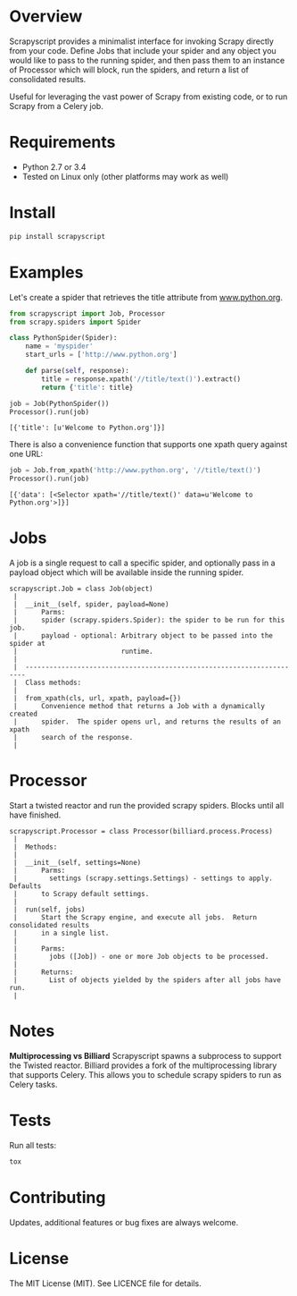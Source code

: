 # Overview

Scrapyscript provides a minimalist interface for invoking Scrapy directly
from your code. Define Jobs that include your spider and any object
you would like to pass to the running spider, and then pass them to an
instance of Processor which will block, run the spiders, and return a list
of consolidated results.

Useful for leveraging the vast power of Scrapy from existing code, or to
run Scrapy from a Celery job.

# Requirements
- Python 2.7 or 3.4
- Tested on Linux only (other platforms may work as well)

# Install
```python
pip install scrapyscript
```

# Examples
Let's create a spider that retrieves the title attribute from www.python.org.

``` python
from scrapyscript import Job, Processor
from scrapy.spiders import Spider

class PythonSpider(Spider):
    name = 'myspider'
    start_urls = ['http://www.python.org']

    def parse(self, response):
        title = response.xpath('//title/text()').extract()
        return {'title': title}

job = Job(PythonSpider())
Processor().run(job)
```

``` text
[{'title': [u'Welcome to Python.org']}]
```

There is also a convenience function that supports one xpath query against one URL:

``` python
job = Job.from_xpath('http://www.python.org', '//title/text()')
Processor().run(job)
```

``` text
[{'data': [<Selector xpath='//title/text()' data=u'Welcome to Python.org'>]}]
```

# Jobs
 A job is a single request to call a specific spider, and optionally
 pass in a payload object which will be available inside the running spider.

``` text
scrapyscript.Job = class Job(object)
 |  
 |  __init__(self, spider, payload=None)
 |      Parms:
 |      spider (scrapy.spiders.Spider): the spider to be run for this job.
 |      payload - optional: Arbitrary object to be passed into the spider at
 |                          runtime.
 |  
 |  ----------------------------------------------------------------------
 |  Class methods:
 |  
 |  from_xpath(cls, url, xpath, payload={})
 |      Convenience method that returns a Job with a dynamically created
 |      spider.  The spider opens url, and returns the results of an xpath
 |      search of the response.
 |  
```

# Processor
 Start a twisted reactor and run the provided scrapy spiders.
 Blocks until all have finished.
```text
scrapyscript.Processor = class Processor(billiard.process.Process)
 |  
 |  Methods:
 |  
 |  __init__(self, settings=None)
 |      Parms:
 |        settings (scrapy.settings.Settings) - settings to apply.  Defaults
 |      to Scrapy default settings.
 |  
 |  run(self, jobs)
 |      Start the Scrapy engine, and execute all jobs.  Return consolidated results
 |      in a single list.
 |      
 |      Parms:
 |        jobs ([Job]) - one or more Job objects to be processed.
 |      
 |      Returns:
 |        List of objects yielded by the spiders after all jobs have run.
 |  
```

# Notes
**Multiprocessing vs Billiard**
Scrapyscript spawns a subprocess to support the Twisted reactor. Billiard
provides a fork of the multiprocessing library that supports Celery. This
allows you to schedule scrapy spiders to run as Celery tasks.

# Tests
Run all tests:
```bash
tox
```

# Contributing
Updates, additional features or bug fixes are always welcome.

# License
The MIT License (MIT). See LICENCE file for details.
